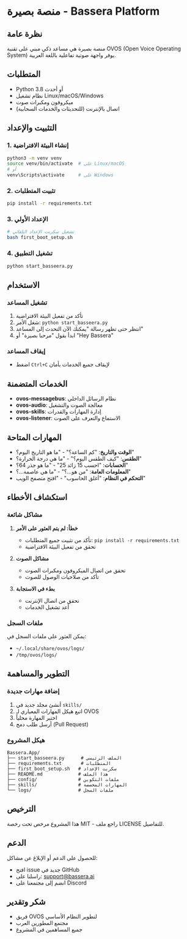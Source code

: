 # منصة بصيرة - Bassera Platform

## نظرة عامة
منصة بصيرة هي مساعد ذكي مبني على تقنية OVOS (Open Voice Operating System) يوفر واجهة صوتية تفاعلية باللغة العربية.

## المتطلبات
- Python 3.8 أو أحدث
- نظام تشغيل Linux/macOS/Windows
- ميكروفون ومكبرات صوت
- اتصال بالإنترنت (للتحديثات والخدمات السحابية)

## التثبيت والإعداد

### 1. إنشاء البيئة الافتراضية
```bash
python3 -m venv venv
source venv/bin/activate  # على Linux/macOS
# أو
venv\Scripts\activate     # على Windows
```

### 2. تثبيت المتطلبات
```bash
pip install -r requirements.txt
```

### 3. الإعداد الأولي
```bash
# تشغيل سكربت الإعداد التلقائي
bash first_boot_setup.sh
```

### 4. تشغيل التطبيق
```bash
python start_basseera.py
```

## الاستخدام

### تشغيل المساعد
1. تأكد من تفعيل البيئة الافتراضية
2. شغل الأمر: `python start_basseera.py`
3. انتظر حتى تظهر رسالة "يمكنك الآن التحدث إلى المساعد"
4. ابدأ بقول "مرحبا بصيرة" أو "Hey Bassera"

### إيقاف المساعد
- اضغط `Ctrl+C` لإيقاف جميع الخدمات بأمان

## الخدمات المتضمنة

- **ovos-messagebus**: نظام الرسائل الداخلي
- **ovos-audio**: معالجة الصوت والتشغيل
- **ovos-skills**: إدارة المهارات والقدرات
- **ovos-listener**: الاستماع والتعرف على الصوت

## المهارات المتاحة

- **الوقت والتاريخ**: "كم الساعة؟" - "ما هو التاريخ اليوم؟"
- **الطقس**: "كيف الطقس اليوم؟" - "ما هي درجة الحرارة؟"
- **الحسابات**: "احسب 15 زائد 25" - "ما هو جذر 64؟"
- **المعلومات العامة**: "من هو...؟" - "ما هي عاصمة...؟"
- **التحكم في النظام**: "أغلق الحاسوب" - "افتح متصفح الويب"

## استكشاف الأخطاء

### مشاكل شائعة

1. **خطأ: لم يتم العثور على الأمر**
   - تأكد من تثبيت جميع المتطلبات: `pip install -r requirements.txt`
   - تحقق من تفعيل البيئة الافتراضية

2. **مشاكل الصوت**
   - تحقق من اتصال الميكروفون ومكبرات الصوت
   - تأكد من صلاحيات الوصول للصوت

3. **بطء في الاستجابة**
   - تحقق من اتصال الإنترنت
   - أعد تشغيل الخدمات

### ملفات السجل
يمكن العثور على ملفات السجل في:
- `~/.local/share/ovos/logs/`
- `/tmp/ovos/logs/`

## التطوير والمساهمة

### إضافة مهارات جديدة
1. أنشئ مجلد جديد في `skills/`
2. اتبع هيكل المهارات المعياري لـ OVOS
3. اختبر المهارة محلياً
4. أرسل طلب دمج (Pull Request)

### هيكل المشروع
```
Bassera.App/
├── start_basseera.py      # الملف الرئيسي
├── requirements.txt       # المتطلبات
├── first_boot_setup.sh   # سكربت الإعداد
├── README.md             # هذا الملف
├── config/               # ملفات التكوين
├── skills/               # المهارات المخصصة
└── logs/                 # ملفات السجل
```

## الترخيص
هذا المشروع مرخص تحت رخصة MIT - راجع ملف LICENSE للتفاصيل.

## الدعم
للحصول على الدعم أو الإبلاغ عن مشاكل:
- افتح issue جديد في GitHub
- راسلنا على: support@bassera.ai
- انضم إلى مجتمعنا على Discord

## شكر وتقدير
- فريق OVOS لتطوير النظام الأساسي
- مجتمع المطورين العرب
- جميع المساهمين في المشروع